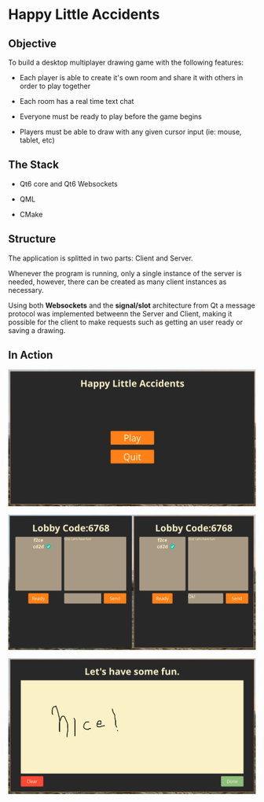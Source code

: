 # Happy Little Accidents

## Objective

To build a desktop multiplayer drawing game with the following features:

- Each player is able to create it's own room and share it with others in order to play together

- Each room has a real time text chat 

- Everyone must be ready to play before the game begins

- Players must be able to draw with any given cursor input (ie: mouse, tablet, etc)

## The Stack

- Qt6 core and Qt6 Websockets 

- QML

- CMake

## Structure

The application is splitted in two parts: Client and Server.

Whenever the program is running, only a single instance of the server is needed, however, there can be created as many client instances as necessary.

Using both **Websockets** and the **signal/slot** architecture from Qt a message protocol was implemented betweenn the Server and Client, making it possible for the client to make requests such as getting an user ready or saving a drawing.

## In Action

![menu](./ReadmeImgs/menu.png)

![chat](./ReadmeImgs/chat.png)

![chat](./ReadmeImgs/drawing.png)

